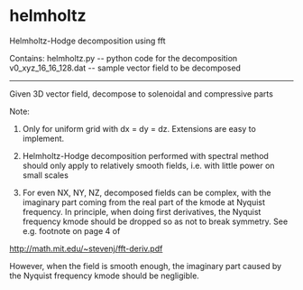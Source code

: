 # helmholtz
Helmholtz-Hodge decomposition using fft

Contains:
helmholtz.py  -- python code for the decomposition
v0_xyz_16_16_128.dat  -- sample vector field to be decomposed

--------------------------------------
Given 3D vector field, decompose to solenoidal and compressive parts

Note:
1. Only for uniform grid with dx = dy = dz. Extensions are easy to implement.

2. Helmholtz-Hodge decomposition performed with spectral method should only apply to relatively smooth fields, i.e. with little power on small scales

3. For even NX, NY, NZ, decomposed fields can be complex, with the imaginary part coming from the real part of the kmode at Nyquist frequency. In principle, when doing first derivatives, the Nyquist frequency kmode should be dropped so as not to break symmetry. See e.g. footnote on page 4 of 

http://math.mit.edu/~stevenj/fft-deriv.pdf

However, when the field is smooth enough, the imaginary part caused by the Nyquist frequency kmode should be negligible. 


